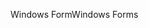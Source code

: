 <span data-ttu-id="01956-101">Windows Form</span><span class="sxs-lookup"><span data-stu-id="01956-101">Windows Forms</span></span>